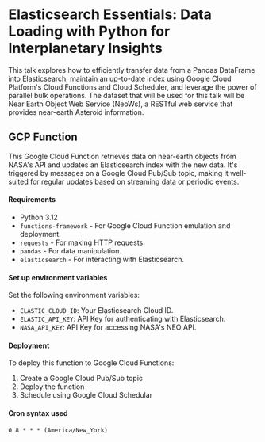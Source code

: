 # Elasticsearch Essentials: Data Loading with Python for Interplanetary Insights
This talk explores how to efficiently transfer data from a Pandas DataFrame into Elasticsearch, maintain an up-to-date index using Google Cloud Platform's Cloud Functions and Cloud Scheduler, and leverage the power of parallel bulk operations. The dataset that will be used for this talk will be Near Earth Object Web Service (NeoWs), a RESTful web service that provides near-earth Asteroid information.

## GCP Function
This Google Cloud Function retrieves data on near-earth objects from NASA's API and updates an Elasticsearch index with the new data. It's triggered by messages on a Google Cloud Pub/Sub topic, making it well-suited for regular updates based on streaming data or periodic events.

#### Requirements
- Python 3.12
- `functions-framework` - For Google Cloud Function emulation and deployment.
- `requests` - For making HTTP requests.
- `pandas` - For data manipulation.
- `elasticsearch` - For interacting with Elasticsearch.

#### Set up environment variables
Set the following environment variables:
- `ELASTIC_CLOUD_ID`: Your Elasticsearch Cloud ID.
- `ELASTIC_API_KEY`: API Key for authenticating with Elasticsearch.
- `NASA_API_KEY`: API Key for accessing NASA's NEO API.

#### Deployment
To deploy this function to Google Cloud Functions:

1. Create a Google Cloud Pub/Sub topic
2. Deploy the function
3. Schedule using Google Cloud Schedular

#### Cron syntax used
```
0 8 * * * (America/New_York)
```
